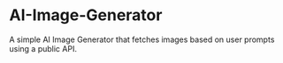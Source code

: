 # AI-Image-Generator
A simple AI Image Generator that fetches images based on user prompts using a public API.
